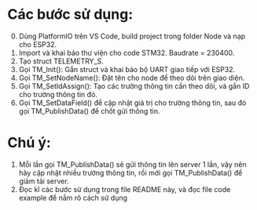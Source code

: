 # Các bước sử dụng:

0. Dùng PlatformIO trên VS Code, build project trong folder Node và nạp cho ESP32.
1. Import và khai báo thư viện cho code STM32. Baudrate = 230400.
2. Tạo struct TELEMETRY_S.
3. Gọi TM_Init(): Gắn struct và khai báo bộ UART giao tiếp với ESP32.
4. Gọi TM_SetNodeName(): Đặt tên cho node để theo dõi trên giao diện.
5. Gọi TM_SetIdAssign(): Tạo các trường thông tin cần theo dõi, và gắn ID cho trường thông tin đó.
6. Gọi TM_SetDataField() để cập nhật giá trị cho trường thông tin, sau đó gọi TM_PublishData() để chốt gửi thông tin.

# Chú ý:

1. Mỗi lần gọi TM_PublishData() sẽ gửi thông tin lên server 1 lần, vậy nên hãy cập nhật nhiều trường thông tin, rồi mới gọi TM_PublishData() để giảm tải server.
2. Đọc kĩ các bước sử dụng trong file README này, và đọc file code example để nắm rõ cách sử dụng
